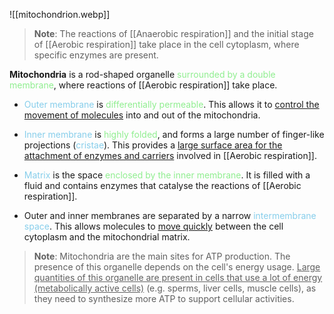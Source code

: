![[mitochondrion.webp]]

> **Note**:
> The reactions of [[Anaerobic respiration]] and the initial stage of [[Aerobic respiration]] take place in the cell cytoplasm, where specific enzymes are present.

**Mitochondria** is a rod-shaped organelle <span style="color: lightgreen">surrounded by a double membrane</span>, where reactions of [[Aerobic respiration]] take place.

- <span style="color: skyblue">Outer membrane</span> is <span style="color: lightgreen">differentially permeable</span>.
  This allows it to <u>control the movement of molecules</u> into and out of the mitochondria.

- <span style="color: skyblue">Inner membrane</span> is <span style="color: lightgreen">highly folded</span>, and forms a large number of finger-like projections (<span style="color: skyblue">cristae</span>).
  This provides a <u>large surface area for the attachment of enzymes and carriers</u> involved in [[Aerobic respiration]].

- <span style="color: skyblue">Matrix</span> is the space <span style="color: lightgreen">enclosed by the inner membrane</span>.
  It is filled with a fluid and contains enzymes that catalyse the reactions of [[Aerobic respiration]].

- Outer and inner membranes are separated by a narrow <span style="color: skyblue">intermembrane space</span>.
  This allows molecules to <u>move quickly</u> between the cell cytoplasm and the mitochondrial matrix.

> **Note**:
> Mitochondria are the main sites for ATP production. The presence of this organelle depends on the cell's energy usage.
> <u>Large quantities of this organelle are present in cells that use a lot of energy (metabolically active cells)</u> (e.g. sperms, liver cells, muscle cells), as they need to synthesize more ATP to support cellular activities.

